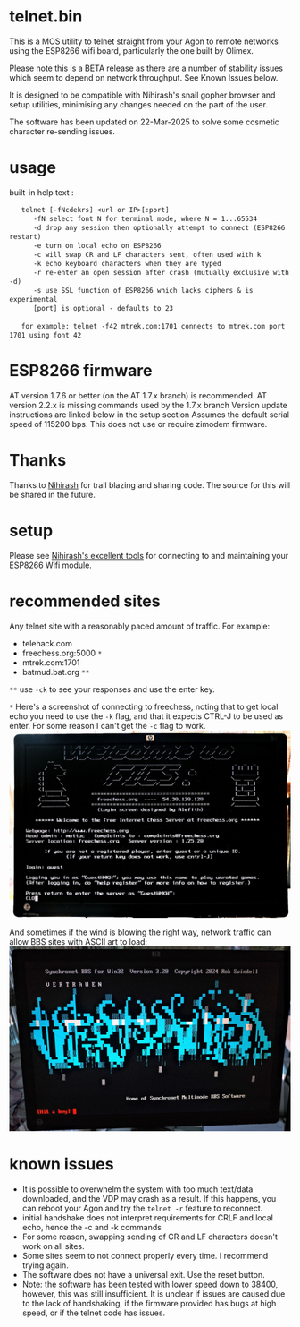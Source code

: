 # telnet.bin
This is a MOS utility to telnet straight from your Agon to remote networks using the ESP8266 wifi board, particularly the one built by Olimex.

Please note this is a BETA release as there are a number of stability issues which seem to depend on network throughput. See Known Issues below.

It is designed to be compatible with Nihirash's snail gopher browser and setup utilities, minimising any changes needed on the part of the user.

The software has been updated on 22-Mar-2025 to solve some cosmetic character re-sending issues.

# usage
built-in help text :
```
   telnet [-fNcdekrs] <url or IP>[:port]
      -fN select font N for terminal mode, where N = 1...65534
      -d drop any session then optionally attempt to connect (ESP8266 restart)
      -e turn on local echo on ESP8266
      -c will swap CR and LF characters sent, often used with k
      -k echo keyboard characters when they are typed
      -r re-enter an open session after crash (mutually exclusive with -d)
      -s use SSL function of ESP8266 which lacks ciphers & is experimental
      [port] is optional - defaults to 23

   for example: telnet -f42 mtrek.com:1701 connects to mtrek.com port 1701 using font 42
```

# ESP8266 firmware
AT version 1.7.6 or better (on the AT 1.7.x branch) is recommended.
AT version 2.2.x is missing commands used by the 1.7.x branch
Version update instructions are linked below in the setup section
Assumes the default serial speed of 115200 bps.
This does not use or require zimodem firmware.

# Thanks
Thanks to [Nihirash](https://github.com/nihirash) for trail blazing and sharing code. The source for this will be shared in the future.

# setup
Please see [Nihirash's excellent tools](https://github.com/nihirash/Agon-MOS-Tools/tree/main/esp8266) for connecting to and maintaining your ESP8266 Wifi module.

# recommended sites
Any telnet site with a reasonably paced amount of traffic.
For example:
* telehack.com
* freechess.org:5000 `*`
* mtrek.com:1701
* batmud.bat.org `**`

`**` use `-ck` to see your responses and use the enter key.

`*` Here's a screenshot of connecting to freechess, noting that to get local echo you need to use the `-k` flag, and that it expects CTRL-J to be used as enter. For some reason I can't get the `-c` flag to work.
![Freechess login](chess.jpg)

And sometimes if the wind is blowing the right way, network traffic can allow BBS sites with ASCII art to load:
![Vertrauen logo](vert_screenshot.jpg)

# known issues
* It is possible to overwhelm the system with too much text/data downloaded, and the VDP may crash as a result. If this happens, you can reboot your Agon and try the `telnet -r` feature to reconnect.
* initial handshake does not interpret requirements for CRLF and local echo, hence the -c and -k commands
* For some reason, swapping sending of CR and LF characters doesn't work on all sites.
* Some sites seem to not connect properly every time. I recommend trying again.
* The software does not have a universal exit. Use the reset button.
* Note: the software has been tested with lower speed down to 38400, however, this was still insufficient. It is unclear if issues are caused due to the lack of handshaking, if the firmware provided has bugs at high speed, or if the telnet code has issues.
